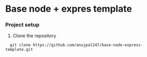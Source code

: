 # Base node + expres template

### Project setup

1. Clone the repository

```
  git clone https://github.com/anujpal247/base-node-express-template.git
```